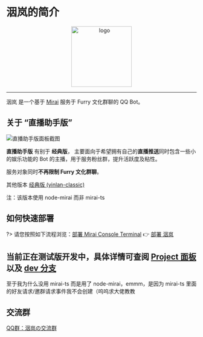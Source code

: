 # 洇岚的简介

<div align="center">
   <img width="160" src="/assets/yinlan_avatar.jpg" alt="logo"></br>
</div>

---

洇岚 是一个基于 [Mirai](https://github.com/mamoe/mirai) 服务于 Furry 文化群聊的 QQ Bot。

## 关于 “直播助手版”

![直播助手版面板截图](/assets/screenshots_shadow.png)

**直播助手版** 有别于 **经典版**， 主要面向于希望拥有自己的**直播推送**同时包含一些小的娱乐功能的 Bot 的主播，用于服务粉丝群，提升活跃度及粘性。

服务对象同时**不再限制 Furry 文化群聊**。

其他版本  [经典版 (yinlan-classic)](https://classic.yinlan.furbot.icu)

注：该版本使用 node-mirai 而非 mirai-ts

## 如何快速部署

?> 请您按照如下流程浏览：[部署 Mirai Console Terminal](/deployMirai) 👉 [部署 洇岚](/deployYinlan)

## 当前正在测试版开发中，具体详情可查阅 [Project 面板](https://github.com/colour93/yinlan-livebot/projects/1) 以及 [dev 分支](https://github.com/colour93/yinlan-livebot/tree/dev)

至于我为什么没用 mirai-ts 而是用了 node-mirai，emmm，是因为 mirai-ts 里面的好友请求/邀群请求事件我不会创建（呜呜求大佬教教

## 交流群

[QQ群：洇岚の交流群](https://jq.qq.com/?_wv=1027&k=JjUo54qe)